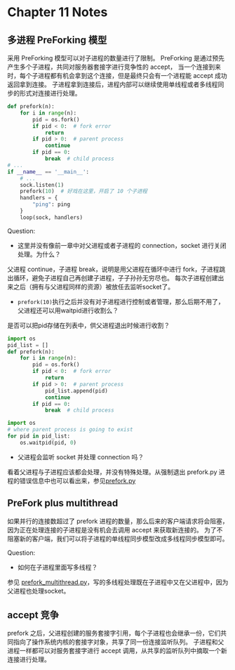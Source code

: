 # Chapter 11 Notes

## 多进程 PreForking 模型
采用 PreForking 模型可以对子进程的数量进行了限制。
PreForking 是通过预先产生多个子进程，共同对服务器套接字进行竞争性的 accept，
当一个连接到来时，每个子进程都有机会拿到这个连接，但是最终只会有一个进程能 accept 成功返回拿到连接。
子进程拿到连接后，进程内部可以继续使用单线程或者多线程同步的形式对连接进行处理。

```python
def prefork(n):
    for i in range(n):
        pid = os.fork()
        if pid < 0:  # fork error
            return
        if pid > 0:  # parent process
            continue
        if pid == 0:
            break  # child process
# ...
if __name__ == '__main__':
    # ...
    sock.listen(1)
    prefork(10)  # 好戏在这里，开启了 10 个子进程
    handlers = {
        "ping": ping
    }
    loop(sock, handlers)

```
Question: 
- 这里并没有像前一章中对父进程或者子进程的 connection，socket 进行关闭处理。为什么？

父进程 continue，子进程 break，说明是用父进程在循环中进行 fork，子进程跳出循环，避免子进程自己再创建子进程，子子孙孙无穷尽也。
每次子进程创建出来之后（拥有与父进程同样的资源）被放任去监听socket了。

- `prefork(10)`执行之后并没有对子进程进行控制或者管理，那么后期不用了，父进程还可以用waitpid进行收割么？

是否可以把pid存储在列表中，供父进程退出时候进行收割？
```python
import os
pid_list = []
def prefork(n):
    for i in range(n):
        pid = os.fork()
        if pid < 0:  # fork error
            return
        if pid > 0:  # parent process
            pid_list.append(pid)
            continue
        if pid == 0:
            break  # child process
```

```python
import os
# where parent process is going to exist
for pid in pid_list:
    os.waitpid(pid, 0)
```

- 父进程会监听 socket 并处理 connection 吗？

看着父进程与子进程应该都会处理，并没有特殊处理。从强制退出 prefork.py 进程的错误信息中也可以看出来，参见[prefork.py](prefork.py)

## PreFork plus multithread
如果并行的连接数超过了 prefork 进程的数量，那么后来的客户端请求将会阻塞，因为正在处理连接的子进程是没有机会去调用 accept 来获取新连接的。
为了不阻塞新的客户端，我们可以将子进程的单线程同步模型改成多线程同步模型即可。

Question:
- 如何在子进程里面写多线程？

参见 [prefork_multithread.py](prefork_multithread.py)，写的多线程处理既在子进程中又在父进程中，因为父进程也处理socket。


## accept 竞争
prefork 之后，父进程创建的服务套接字引用，每个子进程也会继承一份，它们共同指向了操作系统内核的套接字对象，共享了同一份连接监听队列。
子进程和父进程一样都可以对服务套接字进行 accept 调用，从共享的监听队列中摘取一个新连接进行处理。
